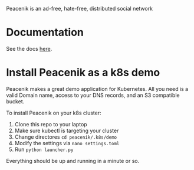 Peacenik is an ad-free, hate-free, distributed social network

# Documentation 

See the docs [here](https://about.peacenik.app).

# Install Peacenik as a k8s demo

Peacenik makes a great demo application for Kubernetes. All you need is a valid Domain name, access to your DNS records, and an S3 compatible bucket.

To install Peacenik on your k8s cluster:

1. Clone this repo to your laptop
2. Make sure kubectl is targeting your cluster
3. Change directores `cd peacenik/.k8s/demo`
4. Modify the settings via `nano settings.toml`
5. Run `python launcher.py`

Everything should be up and running in a minute or so.



<!-- Security scan triggered at 2025-09-01 22:25:59 -->